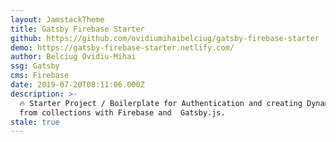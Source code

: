 ```yaml
---
layout: JamstackTheme
title: Gatsby Firebase Starter
github: https://github.com/ovidiumihaibelciug/gatsby-firebase-starter
demo: https://gatsby-firebase-starter.netlify.com/
author: Belciug Ovidiu-Mihai
ssg: Gatsby
cms: Firebase
date: 2019-07-20T08:11:06.000Z
description: >-
  🔥 Starter Project / Boilerplate for Authentication and creating Dynamic pages
  from collections with Firebase and  Gatsby.js.
stale: true
---
```

